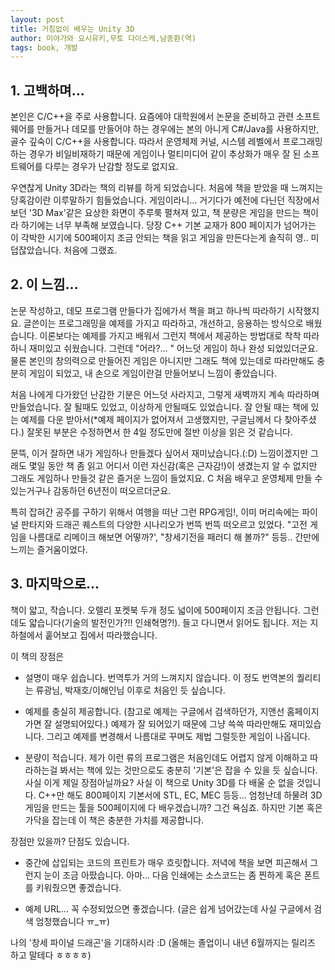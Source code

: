```yaml
---
layout: post
title: 거침없이 배우는 Unity 3D
author: 미야가와 요시유키,무토 다이스케,남종환(역)
tags: book, 개발
---
```


## 1. 고백하며...
본인은 C/C++을 주로 사용합니다. 요즘에야 대학원에서 논문을 준비하고 관련 소프트웨어를 만들거나 데모를 만들어야 하는 경우에는 본의 아니게 C#/Java를 사용하지만, 골수 깊숙이 C/C++을 사용합니다. 따라서 운영체제 커널, 시스템 레벨에서 프로그래밍하는 경우가 비일비재하기 때문에 게임이나 멀티미디어 같이 추상화가 매우 잘 된 소프트웨어를 다루는 경우가 난감할 정도로 없지요.

우연찮게 Unity 3D라는 책의 리뷰를 하게 되었습니다. 처음에 책을 받았을 때 느껴지는 당혹감이란 이루말하기 힘들었습니다. 게임이라니... 거기다가 예전에 다닌던 직장에서 보던 '3D Max'같은 요상한 화면이 주루룩 펼쳐져 있고, 책 분량은 게임을 만드는 책이라 하기에는 너무 부족해 보였습니다. 당장 C++ 기본 교재가 800 페이지가 넘어가는 이 각박한 시기에 500페이지 조금 안되는 책을 읽고 게임을 만든다는게 솔직히 영.. 미덥잖았습니다. 처음에 그랬죠.

## 2. 이 느낌...
논문 작성하고, 데모 프로그램 만들다가 집에가서 책을 펴고 하나씩 따라하기 시작했지요. 글쓴이는 프로그래밍을 예제를 가지고 따라하고, 개선하고, 응용하는 방식으로 배웠습니다. 이론보다는 예제를 가지고 배워서 그런지 책에서 제공하는 방법대로 착착 따라하니 재미있고 쉬웠습니다. 그런데 "어라?... " 어느덧 게임이 하나 완성 되었있더군요. 물론 본인의 창의력으로 만들어진 게임은 아니지만 그래도 책에 있는데로 따라만해도 충분히 게임이 되었고, 내 손으로 게임이란걸 만들어보니 느낌이 좋았습니다.

처음 나에게 다가왔던 난감한 기분은 어느덧 사라지고, 그렇게 새벽까지 계속 따라하며 만들었습니다. 잘 될때도 있었고, 이상하게 안될때도 있었습니다. 잘 안될 때는 책에 있는 예제를 다운 받아서(*예제 페이지가 없어져서 고생했지만, 구글님께서 다 찾아주셨다.) 잘못된 부분은 수정하면서 한 4일 정도만에 절반 이상을 읽은 것 같습니다.

문뜩, 이거 잘하면 내가 게임하나 만들겠다 싶어서 재미났습니다.(:D) 느낌이겠지만 그래도 몇일 동안 책 좀 읽고 어디서 이런 자신감(혹은 근자감!)이 생겼는지 알 수 없지만 그래도 게임하나 만들것 같은 즐거운 느낌이 들었지요. C 처음 배우고 운영체제 만들 수 있는거구나 감동하던 6년전이 떠오르더군요.

특히 잡혀간 공주를 구하기 위해서 여행을 떠난 그런 RPG게임!, 이미 머리속에는 파이널 판타지와 드래곤 퀘스트의 다양한 시나리오가 번뜩 번뜩 떠오르고 있었다. "고전 게임을 나름대로 리메이크 해보면 어떻까?',  "창세기전을 패러디 해 볼까?" 등등.. 간만에 느끼는 즐거움이었다.

## 3. 마지막으로...
책이 얇고, 작습니다. 오렐리 포켓북 두개 정도 넓이에 500페이지 조금 안됩니다. 그런데도 얇습니다(기술의 발전인가?!! 인쇄혁명?!). 들고 다니면서 읽어도 됩니다. 저는 지하철에서 훝어보고 집에서 따라했습니다.

이 책의 장점은 

* 설명이 매우 쉽습니다. 번역투가 거의 느껴지지 않습니다. 이 정도 번역본의 퀄리티는 류광님, 박재호/이해인님 이후로 처음인 듯 싶습니다. 

* 예제를 충실히 제공합니다. (참고로 예제는 구글에서 검색하던가, 지앤선 홈페이지가면 잘 설명되어있다.) 예제가 잘 되어있기 때문에 그냥 쓱쓱 따라만해도 재미있습니다. 그리고 예제를 변경해서 나름대로 꾸며도 제법 그럴듯한 게임이 나옵니다.

* 분량이 적습니다. 제가 이런 류의 프로그램은 처음인데도 어렵지 않게 이해하고 따라하는걸 봐서는 책에 있는 것만으로도 충분히 '기본'은 잡을 수 있을 듯 싶습니다. 사실 이게 제일 장점아닐까요? 사실 이 책으로 Unity 3D를 다 배울 순 없을 것입니다. C++만 해도 800페이지 기본서에 STL, EC, MEC 등등... 엄청난데 하물려 3D 게임을 만드는 툴을 500페이지에 다 배우겠습니까? 그건 욕심죠. 하지만 기본 혹은 가닥을 잡는데 이 책은 충분한 가치를 제공합니다.

장점만 있을까? 단점도 있습니다.

* 중간에 삽입되는 코드의 프린트가 매우 흐릿합니다. 저녁에 책을 보면 피곤해서 그런지 눈이 조금 아팠습니다. 아마... 다음 인쇄에는 소스코드는 좀 찐하게 혹은 폰트를 키워줬으면 좋겠습니다.

* 예제 URL... 꼭 수정되었으면 좋겠습니다. (글은 쉽게 넘어갔는데 사실 구글에서 검색 엄청했습니다 ㅠ_ㅠ)

나의 '창세 파이널 드래곤'을 기대하시라 :D (올해는 졸업이니 내년 6월까지는 릴리즈 하고 말테다 ㅎㅎㅎㅎ)